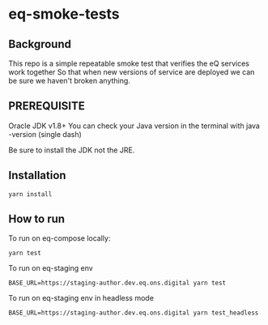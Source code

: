 # eq-smoke-tests

## Background

This repo is a simple repeatable smoke test that verifies the eQ services work together
So that when new versions of service are deployed we can be sure we haven't broken anything.

## PREREQUISITE
Oracle JDK v1.8+
You can check your Java version in the terminal with java -version (single dash)

Be sure to install the JDK not the JRE.

## Installation
```
yarn install
```

## How to run
To run on eq-compose locally:
```
yarn test
```

To run on eq-staging env
```
BASE_URL=https://staging-author.dev.eq.ons.digital yarn test
```

To run on eq-staging env in headless mode
```
BASE_URL=https://staging-author.dev.eq.ons.digital yarn test_headless
```